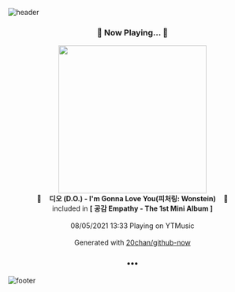 ![header](https://capsule-render.vercel.app/api?type=wave&height=170&section=header&text=Hi.%20I'm%20SHIFT&fontColor=090707&fontAlignX=45&fontAlignY=65&fontSize=100)

<h3 align="center">🎵 Now Playing... 🎵</h3>
<p align="center">
  <a href="https://music.youtube.com/watch?v=SEcb_dJU6x0">
    <img width="300" src="https://lh3.googleusercontent.com/Zhmf85PSOcLk1IdkIAmD8vTJTq2qpWe30P4Sq3TCk8LOlt653paDnoGKE1juSyGvrypdxRGXLtHIoiTW">
  </a>
  <br>
  🎵&nbsp&nbsp&nbsp <b>디오 (D.O.) - I'm Gonna Love You(피처링: Wonstein)</b> &nbsp&nbsp&nbsp🎵
  <br>
  included in <b>[ 공감 Empathy - The 1st Mini Album ]</b>
  
  <br />
  <br />
  08/05/2021 13:33 Playing on YTMusic
  <br />
  <br />
  Generated with <a href="https://github.com/20chan/github-now">20chan/github-now</a>
</p>

<h3 align="center">•••</h3>

![footer](https://capsule-render.vercel.app/api?type=wave&height=150&section=footer)
